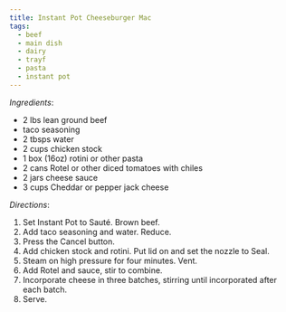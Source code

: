 ```yaml
---
title: Instant Pot Cheeseburger Mac
tags:
  - beef
  - main dish
  - dairy
  - trayf
  - pasta
  - instant pot
---
```

*Ingredients*:
* 2 lbs lean ground beef
* taco seasoning
* 2 tbsps water
* 2 cups chicken stock
* 1 box (16oz) rotini or other pasta
* 2 cans Rotel or other diced tomatoes with chiles
* 2 jars cheese sauce
* 3 cups Cheddar or pepper jack cheese

*Directions*:
1. Set Instant Pot to Sauté. Brown beef.
1. Add taco seasoning and water. Reduce.
1. Press the Cancel button.
1. Add chicken stock and rotini. Put lid on and set the nozzle to Seal.
1. Steam on high pressure for four minutes. Vent.
1. Add Rotel and sauce, stir to combine.
1. Incorporate cheese in three batches, stirring until incorporated after each batch.
1. Serve.
